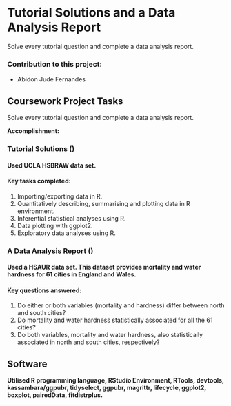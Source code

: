 # Tutorial Solutions and a Data Analysis Report

Solve every tutorial question and complete a data analysis report.

### Contribution to this project:
- Abidon Jude Fernandes

## Coursework Project Tasks

Solve every tutorial question and complete a data analysis report.

**Accomplishment:**

### Tutorial Solutions ()
#### Used UCLA HSBRAW data set.
#### Key tasks completed:
1. Importing/exporting data in R.
2. Quantitatively describing, summarising and plotting data in R environment.
3. Inferential statistical analyses using R.
4. Data plotting with ggplot2.
5. Exploratory data analyses using R.

### A Data Analysis Report ()
#### Used a HSAUR data set. This dataset provides mortality and water hardness for 61 cities in England and Wales.
#### Key questions answered:
1. Do either or both variables (mortality and hardness) differ between north and south cities?
2. Do mortality and water hardness statistically associated for all the 61 cities?
3. Do both variables, mortality and water hardness, also statistically associated in north and south cities, respectively?

## Software
**Utilised R programming language, RStudio Environment, RTools, devtools, kassambara/ggpubr, tidyselect, ggpubr, magrittr, lifecycle, ggplot2, boxplot, pairedData, fitdistrplus.**
